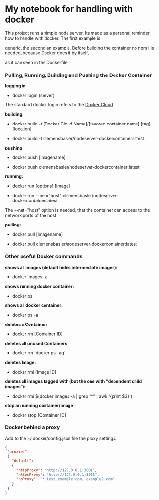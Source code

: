 # My notebook for handling with docker
This project runs a simple node server. Its made as a personal reminder how to handle with docker. The first example is

generic, the second an example. Before building the container no npm i is needed, because Docker does it by itself,

as it can seen in the Dockerfile.

### Pulling, Running, Building and Pushing the Docker Container

<b>logging in </b>

- docker login (server)

The standard docker login refers to the [Docker Cloud](https://cloud.docker.com/)

<b>building:</b>

- docker build -t [Docker Cloud Name]/[favored container name]:[tag] [location]

- docker build -t clemensbasler/nodeserver-dockercontainer:latest .

<b>pushing</b>

- docker push [imagename]

- docker push clemensbasler/nodeserver-dockercontainer:latest

<b>running:</b>

- docker run [options] [image]

- docker run --net="host" clemensbasler/nodeserver-dockercontainer:latest

The --net="host" option is needed, that the container can access to the network ports of the host

<b>pulling:</b>

- docker pull [imagename]

- docker pull clemensbasler/nodeserver-dockercontainer:latest

### Other useful Docker commands

<b>shows all images (default hides intermediate images):</b>
- docker images -a

<b>shows running docker container:</b>
- docker ps

<b>shows all docker container:</b>
- docker ps -a

<b>deletes a Container:</b>
- docker rm [Container ID]

<b>deletes all unused Containers:</b>
- docker rm \`docker ps -aq\`

<b>deletes Image:</b>
- docker rmi [Image ID]

<b>deletes all images tagged with <none> (but the one with "dependent child images"):</b>
- docker rmi $(docker images -a | grep "^<none>" | awk '{print $3}')

<b>stop an running container/image</b>
- docker stop [Container ID]

### Docker behind a proxy

Add to the ~/.docker/config.json file the proxy settings:

```json
{
 "proxies":
 {
   "default":
   {
     "httpProxy": "http://127.0.0.1:3001",
     "httpsProxy": "http://127.0.0.1:3001",
     "noProxy": "*.test.example.com,.example2.com"
   }
 }
}
```
